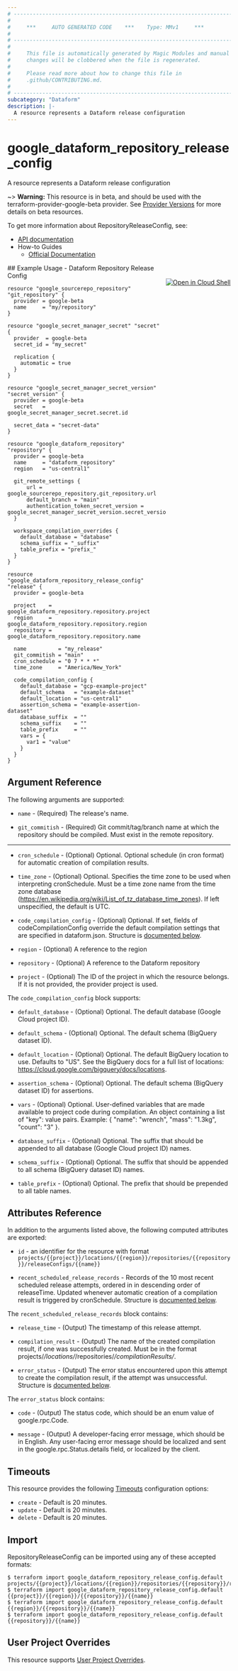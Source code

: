 ```yaml
---
# ----------------------------------------------------------------------------
#
#     ***     AUTO GENERATED CODE    ***    Type: MMv1     ***
#
# ----------------------------------------------------------------------------
#
#     This file is automatically generated by Magic Modules and manual
#     changes will be clobbered when the file is regenerated.
#
#     Please read more about how to change this file in
#     .github/CONTRIBUTING.md.
#
# ----------------------------------------------------------------------------
subcategory: "Dataform"
description: |-
  A resource represents a Dataform release configuration
---
```


# google\_dataform\_repository\_release\_config

A resource represents a Dataform release configuration

~> **Warning:** This resource is in beta, and should be used with the terraform-provider-google-beta provider.
See [Provider Versions](https://terraform.io/docs/providers/google/guides/provider_versions.html) for more details on beta resources.

To get more information about RepositoryReleaseConfig, see:

* [API documentation](https://cloud.google.com/dataform/reference/rest/v1beta1/projects.locations.repositories.releaseConfigs)
* How-to Guides
    * [Official Documentation](https://cloud.google.com/dataform/docs/release-configurations)

<div class = "oics-button" style="float: right; margin: 0 0 -15px">
  <a href="https://console.cloud.google.com/cloudshell/open?cloudshell_git_repo=https%3A%2F%2Fgithub.com%2Fterraform-google-modules%2Fdocs-examples.git&cloudshell_working_dir=dataform_repository_release_config&cloudshell_image=gcr.io%2Fcloudshell-images%2Fcloudshell%3Alatest&open_in_editor=main.tf&cloudshell_print=.%2Fmotd&cloudshell_tutorial=.%2Ftutorial.md" target="_blank">
    <img alt="Open in Cloud Shell" src="//gstatic.com/cloudssh/images/open-btn.svg" style="max-height: 44px; margin: 32px auto; max-width: 100%;">
  </a>
</div>
## Example Usage - Dataform Repository Release Config


```hcl
resource "google_sourcerepo_repository" "git_repository" {
  provider = google-beta
  name     = "my/repository"
}

resource "google_secret_manager_secret" "secret" {
  provider  = google-beta
  secret_id = "my_secret"

  replication {
    automatic = true
  }
}

resource "google_secret_manager_secret_version" "secret_version" {
  provider = google-beta
  secret   = google_secret_manager_secret.secret.id

  secret_data = "secret-data"
}

resource "google_dataform_repository" "repository" {
  provider = google-beta
  name     = "dataform_repository"
  region   = "us-central1"

  git_remote_settings {
      url = google_sourcerepo_repository.git_repository.url
      default_branch = "main"
      authentication_token_secret_version = google_secret_manager_secret_version.secret_version.id
  }

  workspace_compilation_overrides {
    default_database = "database"
    schema_suffix = "_suffix"
    table_prefix = "prefix_"
  }
}

resource "google_dataform_repository_release_config" "release" {
  provider = google-beta

  project    = google_dataform_repository.repository.project
  region     = google_dataform_repository.repository.region
  repository = google_dataform_repository.repository.name

  name          = "my_release"
  git_commitish = "main"
  cron_schedule = "0 7 * * *"
  time_zone     = "America/New_York"

  code_compilation_config {
    default_database = "gcp-example-project"
    default_schema   = "example-dataset"
    default_location = "us-central1"
    assertion_schema = "example-assertion-dataset"
    database_suffix  = ""
    schema_suffix    = ""
    table_prefix     = ""
    vars = {
      var1 = "value"
    }
  }
}
```

## Argument Reference

The following arguments are supported:


* `name` -
  (Required)
  The release's name.

* `git_commitish` -
  (Required)
  Git commit/tag/branch name at which the repository should be compiled. Must exist in the remote repository.


- - -


* `cron_schedule` -
  (Optional)
  Optional. Optional schedule (in cron format) for automatic creation of compilation results.

* `time_zone` -
  (Optional)
  Optional. Specifies the time zone to be used when interpreting cronSchedule. Must be a time zone name from the time zone database (https://en.wikipedia.org/wiki/List_of_tz_database_time_zones). If left unspecified, the default is UTC.

* `code_compilation_config` -
  (Optional)
  Optional. If set, fields of codeCompilationConfig override the default compilation settings that are specified in dataform.json.
  Structure is [documented below](#nested_code_compilation_config).

* `region` -
  (Optional)
  A reference to the region

* `repository` -
  (Optional)
  A reference to the Dataform repository

* `project` - (Optional) The ID of the project in which the resource belongs.
    If it is not provided, the provider project is used.


<a name="nested_code_compilation_config"></a>The `code_compilation_config` block supports:

* `default_database` -
  (Optional)
  Optional. The default database (Google Cloud project ID).

* `default_schema` -
  (Optional)
  Optional. The default schema (BigQuery dataset ID).

* `default_location` -
  (Optional)
  Optional. The default BigQuery location to use. Defaults to "US".
  See the BigQuery docs for a full list of locations: https://cloud.google.com/bigquery/docs/locations.

* `assertion_schema` -
  (Optional)
  Optional. The default schema (BigQuery dataset ID) for assertions.

* `vars` -
  (Optional)
  Optional. User-defined variables that are made available to project code during compilation.
  An object containing a list of "key": value pairs.
  Example: { "name": "wrench", "mass": "1.3kg", "count": "3" }.

* `database_suffix` -
  (Optional)
  Optional. The suffix that should be appended to all database (Google Cloud project ID) names.

* `schema_suffix` -
  (Optional)
  Optional. The suffix that should be appended to all schema (BigQuery dataset ID) names.

* `table_prefix` -
  (Optional)
  Optional. The prefix that should be prepended to all table names.

## Attributes Reference

In addition to the arguments listed above, the following computed attributes are exported:

* `id` - an identifier for the resource with format `projects/{{project}}/locations/{{region}}/repositories/{{repository}}/releaseConfigs/{{name}}`

* `recent_scheduled_release_records` -
  Records of the 10 most recent scheduled release attempts, ordered in in descending order of releaseTime. Updated whenever automatic creation of a compilation result is triggered by cronSchedule.
  Structure is [documented below](#nested_recent_scheduled_release_records).


<a name="nested_recent_scheduled_release_records"></a>The `recent_scheduled_release_records` block contains:

* `release_time` -
  (Output)
  The timestamp of this release attempt.

* `compilation_result` -
  (Output)
  The name of the created compilation result, if one was successfully created. Must be in the format projects/*/locations/*/repositories/*/compilationResults/*.

* `error_status` -
  (Output)
  The error status encountered upon this attempt to create the compilation result, if the attempt was unsuccessful.
  Structure is [documented below](#nested_error_status).


<a name="nested_error_status"></a>The `error_status` block contains:

* `code` -
  (Output)
  The status code, which should be an enum value of google.rpc.Code.

* `message` -
  (Output)
  A developer-facing error message, which should be in English. Any user-facing error message should be localized and sent in the google.rpc.Status.details field, or localized by the client.

## Timeouts

This resource provides the following
[Timeouts](https://developer.hashicorp.com/terraform/plugin/sdkv2/resources/retries-and-customizable-timeouts) configuration options:

- `create` - Default is 20 minutes.
- `update` - Default is 20 minutes.
- `delete` - Default is 20 minutes.

## Import


RepositoryReleaseConfig can be imported using any of these accepted formats:

```
$ terraform import google_dataform_repository_release_config.default projects/{{project}}/locations/{{region}}/repositories/{{repository}}/releaseConfigs/{{name}}
$ terraform import google_dataform_repository_release_config.default {{project}}/{{region}}/{{repository}}/{{name}}
$ terraform import google_dataform_repository_release_config.default {{region}}/{{repository}}/{{name}}
$ terraform import google_dataform_repository_release_config.default {{repository}}/{{name}}
```

## User Project Overrides

This resource supports [User Project Overrides](https://registry.terraform.io/providers/hashicorp/google/latest/docs/guides/provider_reference#user_project_override).
